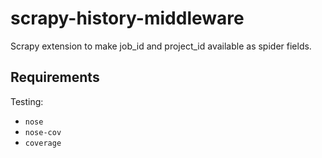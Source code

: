 scrapy-history-middleware
=========================

Scrapy extension to make job_id and project_id available as spider fields.

## Requirements


Testing:

  * `nose`
  * `nose-cov`
  * `coverage`
